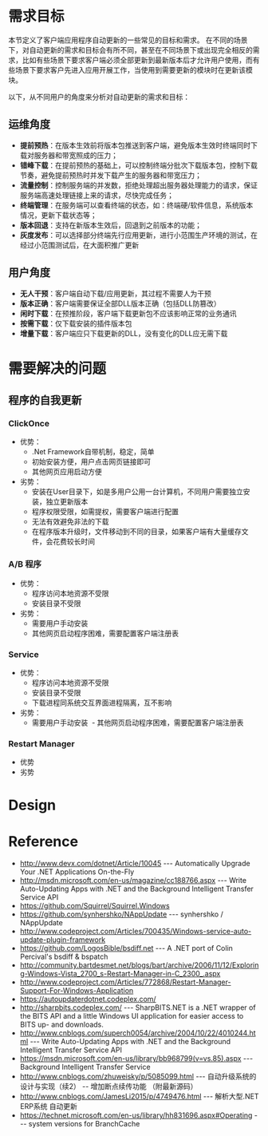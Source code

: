 # 需求目标
本节定义了客户端应用程序自动更新的一些常见的目标和需求。 在不同的场景下，对自动更新的需求和目标会有所不同，甚至在不同场景下或出现完全相反的需求，比如有些场景下要求客户端必须全部更新到最新版本后才允许用户使用，而有些场景下要求客户先进入应用开展工作，当使用到需要更新的模块时在更新该模块。

以下，从不同用户的角度来分析对自动更新的需求和目标：

## 运维角度
* **提前预热**：在版本生效前将版本包推送到客户端，避免版本生效时终端同时下载对服务器和带宽照成的压力；
* **错峰下载**：在提前预热的基础上，可以控制终端分批次下载版本包，控制下载节奏，避免提前预热时并发下载产生的服务器和带宽压力；
* **流量控制**：控制服务端的并发数，拒绝处理超出服务器处理能力的请求，保证服务端高速处理链接上来的请求，尽快完成任务；
* **终端管理**：在服务端可以查看终端的状态，如：终端硬/软件信息，系统版本情况，更新下载状态等；
* **版本回退**：支持在新版本生效后，回退到之前版本的功能；
* **灰度发布**：可以选择部分终端先行应用更新，进行小范围生产环境的测试，在经过小范围测试后，在大面积推广更新

## 用户角度
* **无人干预**：客户端自动下载/应用更新，其过程不需要人为干预
* **版本正确**：客户端需要保证全部DLL版本正确（包括DLL防篡改）
* **闲时下载**：在预推阶段，客户端下载更新包不应该影响正常的业务通讯
* **按需下载**：仅下载安装的插件版本包
* **增量下载**：客户端应只下载更新的DLL，没有变化的DLL应无需下载

# 需要解决的问题
## 程序的自我更新
### ClickOnce
* 优势：
  - .Net Framework自带机制，稳定，简单
  - 初始安装方便，用户点击网页链接即可
  - 其他网页应用启动方便
* 劣势：
  - 安装在User目录下，如是多用户公用一台计算机，不同用户需要独立安装，独立更新版本
  - 程序权限受限，如需提权，需要客户端进行配置
  - 无法有效避免非法的下载
  - 在程序版本升级时，文件移动到不同的目录，如果客户端有大量缓存文件，会花费较长时间
### A/B 程序
* 优势：
  - 程序访问本地资源不受限
  - 安装目录不受限
* 劣势：
  - 需要用户手动安装
  - 其他网页启动程序困难，需要配置客户端注册表
### Service
* 优势：
  - 程序访问本地资源不受限
  - 安装目录不受限
  - 下载进程同系统交互界面进程隔离，互不影响
* 劣势：
  - 需要用户手动安装
  - 其他网页启动程序困难，需要配置客户端注册表
### Restart Manager
* 优势
* 劣势
# Design

# Reference
* http://www.devx.com/dotnet/Article/10045 --- Automatically Upgrade Your .NET Applications On-the-Fly
* http://msdn.microsoft.com/en-us/magazine/cc188766.aspx --- Write Auto-Updating Apps with .NET and the Background Intelligent Transfer Service API
* https://github.com/Squirrel/Squirrel.Windows 
* https://github.com/synhershko/NAppUpdate --- synhershko  / NAppUpdate 
* http://www.codeproject.com/Articles/700435/Windows-service-auto-update-plugin-framework
* https://github.com/LogosBible/bsdiff.net --- A .NET port of Colin Percival's bsdiff & bspatch 
* http://community.bartdesmet.net/blogs/bart/archive/2006/11/12/Exploring-Windows-Vista_2700_s-Restart-Manager-in-C_2300_.aspx
* http://www.codeproject.com/Articles/772868/Restart-Manager-Support-For-Windows-Application
* https://autoupdaterdotnet.codeplex.com/
* http://sharpbits.codeplex.com/ --- SharpBITS.NET is a .NET wrapper of the BITS API and a little Windows UI application for easier access to BITS up- and downloads. 
* http://www.cnblogs.com/superch0054/archive/2004/10/22/4010244.html --- Write Auto-Updating Apps with .NET and the Background Intelligent Transfer Service API
* https://msdn.microsoft.com/en-us/library/bb968799(v=vs.85).aspx --- Background Intelligent Transfer Service 
* http://www.cnblogs.com/zhuweisky/p/5085099.html --- 自动升级系统的设计与实现（续2） -- 增加断点续传功能 （附最新源码） 
* http://www.cnblogs.com/JamesLi2015/p/4749476.html --- 解析大型.NET ERP系统 自动更新 
* https://technet.microsoft.com/en-us/library/hh831696.aspx#Operating --- system versions for BranchCache

